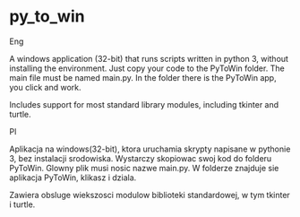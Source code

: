 # py_to_win

Eng

A windows application (32-bit) that runs scripts written in python 3, without installing the environment.
Just copy your code to the PyToWin folder. The main file must be named main.py. In the folder
there is the PyToWin app, you click and work.


Includes support for most standard library modules, including tkinter and turtle.

Pl

Aplikacja na windows(32-bit), ktora uruchamia skrypty napisane w pythonie 3, bez instalacji srodowiska.
Wystarczy skopiowac swoj kod do folderu PyToWin. Glowny plik musi nosic nazwe main.py. W folderze
znajduje sie aplikacja PyToWin, klikasz i dziala.

Zawiera obsluge wiekszosci modulow biblioteki standardowej, w tym tkinter i turtle. 

